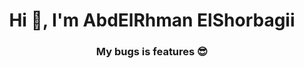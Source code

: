 <h1 align="center">Hi 👋, I'm AbdElRhman ElShorbagii</h1>
<h3 align="center">My bugs is features 😎</h3>
